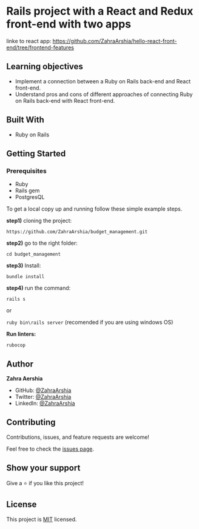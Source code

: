 # Rails project with a React and Redux front-end with two apps
linke to react app: https://github.com/ZahraArshia/hello-react-front-end/tree/frontend-features

## Learning objectives
- Implement a connection between a Ruby on Rails back-end and React front-end.
- Understand pros and cons of different approaches of connecting Ruby on Rails back-end with React front-end.


## Built With

- Ruby on Rails

## Getting Started

### Prerequisites
- Ruby
- Rails gem
- PostgresQL

To get a local copy up and running follow these simple example steps.

**step1)** cloning the project:

`https://github.com/ZahraArshia/budget_management.git`

**step2)** go to the right folder:

`cd budget_management`

**step3)** Install:

`bundle install`

**step4)** run the command:

`rails s`

or

`ruby bin\rails server` (recomended if you are using windows OS)

**Run linters:**

`rubocop`

## Author

**Zahra Aershia**

- GitHub: [@ZahraArshia](https://github.com/ZahraArshia)
- Twitter: [@ZahraArshia](https://twitter.com/ZahraArshia)
- LinkedIn: [@ZahraArshia](https://www.linkedin.com/in/ZahraArshia/)

## Contributing

Contributions, issues, and feature requests are welcome!

Feel free to check the [issues page](../../issues/).

## Show your support

Give a ⭐️ if you like this project!

## License

This project is [MIT](./MIT.md) licensed.
